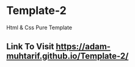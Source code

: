 # Template-2
Html &amp; Css Pure Template
## Link To Visit https://adam-muhtarif.github.io/Template-2/
